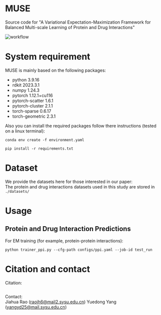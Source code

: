# MUSE
Source code for "A Variational Expectation-Maximization Framework for Balanced Multi-scale Learning of Protein and Drug Interactions"

![workflow](https://github.com/biomed-AI/MUSE/blob/master/image/fig1.jpg)

# System requirement
MUSE is mainly based on the following packages:  
- python  3.9.16
- rdkit 2023.3.1
- numpy  1.24.3
- pytorch  1.12.1+cu116
- pytorch-scatter  1.6.1
- pytorch-cluster  2.1.1
- torch-sparse  0.6.17
- torch-geometric  2.3.1

Also you can install the required packages follow there instructions (tested on a linux terminal):

`conda env create -f environment.yaml`

`pip install -r requirements.txt`


# Dataset
We provide the datasets here for those interested in our paper:  
The protein and drug interactions datasets used in this study are stored in `./datasets/`


# Usage

## Protein and Drug Interaction Predictions
For EM training (for example, protein-protein interactions):
```
python trainer_ppi.py --cfg-path configs/ppi.yaml --job-id test_run
```

# Citation and contact
Citation: 
```
```  

Contact:  
Jiahua Rao (raojh6@mail2.sysu.edu.cn)
Yuedong Yang (yangyd25@mail.sysu.edu.cn)
